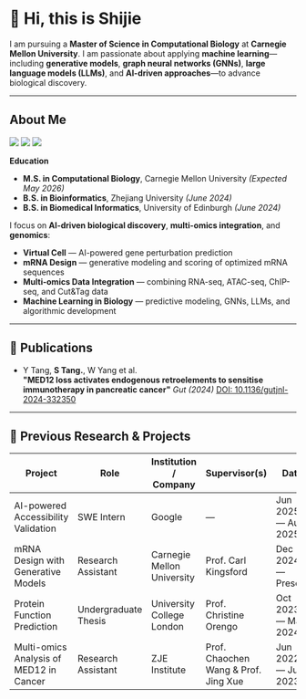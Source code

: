 # 👋 Hi, this is Shijie

I am pursuing a **Master of Science in Computational Biology** at **Carnegie Mellon University**. I am passionate about applying **machine learning**—including **generative models**, **graph neural networks (GNNs)**, **large language models (LLMs)**, and **AI-driven approaches**—to advance biological discovery.

---

## About Me
<p align="left">
  <a href="mailto:shijiet@andrew.cmu.edu"><img src="https://img.shields.io/badge/Email-D14836?style=flat&logo=gmail&logoColor=white"></a>
  <a href="www.linkedin.com/in/shijietang"><img src="https://img.shields.io/badge/LinkedIn-0077B5?style=flat&logo=linkedin&logoColor=white"></a>
  <a href="https://scholar.google.com/citations?user=DVN1GAQAAAAJ"><img src="https://img.shields.io/badge/Google_Scholar-4285F4?style=flat&logo=google-scholar&logoColor=white"></a>
</p>

**Education**  
- **M.S. in Computational Biology**, Carnegie Mellon University *(Expected May 2026)*  
- **B.S. in Bioinformatics**, Zhejiang University *(June 2024)*  
- **B.S. in Biomedical Informatics**, University of Edinburgh *(June 2024)*  

I focus on **AI-driven biological discovery**, **multi-omics integration**, and **genomics**:

- **Virtual Cell** — AI-powered gene perturbation prediction  
- **mRNA Design** — generative modeling and scoring of optimized mRNA sequences  
- **Multi-omics Data Integration** — combining RNA-seq, ATAC-seq, ChIP-seq, and Cut&Tag data  
- **Machine Learning in Biology** — predictive modeling, GNNs, LLMs, and algorithmic development  

---

## 📂 Publications

- Y Tang, **S Tang.**, W Yang et al.  
  **"MED12 loss activates endogenous retroelements to sensitise immunotherapy in pancreatic cancer"**  *Gut (2024)* [ DOI: 10.1136/gutjnl-2024-332350](https://doi.org/10.1136/gutjnl-2024-332350)

---

## 🔬 Previous Research & Projects

| **Project**                               | **Role**               | **Institution / Company**      | **Supervisor(s)**                          | **Date**              |
| ---------------------------------------- | ---------------------- | ------------------------------ | ---------------------------------------- | --------------------- |
| AI-powered Accessibility Validation     | SWE Intern            | Google                         | —                                        | Jun 2025 — Aug 2025  |
| mRNA Design with Generative Models      | Research Assistant    | Carnegie Mellon University    | Prof. Carl Kingsford                     | Dec 2024 — Present   |
| Protein Function Prediction            | Undergraduate Thesis | University College London     | Prof. Christine Orengo                   | Oct 2023 — May 2024  |
| Multi-omics Analysis of MED12 in Cancer | Research Assistant    | ZJE Institute                 | Prof. Chaochen Wang & Prof. Jing Xue     | Jun 2022 — Jun 2023  |
